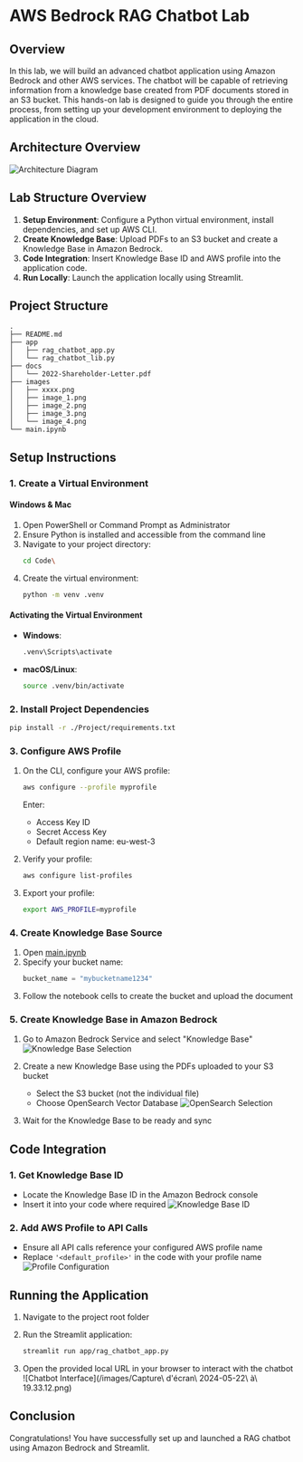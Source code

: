 # AWS Bedrock RAG Chatbot Lab

## Overview

In this lab, we will build an advanced chatbot application using Amazon Bedrock and other AWS services. The chatbot will be capable of retrieving information from a knowledge base created from PDF documents stored in an S3 bucket. This hands-on lab is designed to guide you through the entire process, from setting up your development environment to deploying the application in the cloud.

## Architecture Overview

![Architecture Diagram](images/diagram.png)

## Lab Structure Overview

1. **Setup Environment**: Configure a Python virtual environment, install dependencies, and set up AWS CLI.
2. **Create Knowledge Base**: Upload PDFs to an S3 bucket and create a Knowledge Base in Amazon Bedrock.
3. **Code Integration**: Insert Knowledge Base ID and AWS profile into the application code.
4. **Run Locally**: Launch the application locally using Streamlit.

## Project Structure

```
.
├── README.md
├── app
│   ├── rag_chatbot_app.py
│   └── rag_chatbot_lib.py
├── docs
│   └── 2022-Shareholder-Letter.pdf
├── images
│   ├── xxxx.png
│   ├── image_1.png
│   ├── image_2.png
│   ├── image_3.png
│   └── image_4.png
└── main.ipynb
```

## Setup Instructions

### 1. Create a Virtual Environment

#### Windows & Mac

1. Open PowerShell or Command Prompt as Administrator
2. Ensure Python is installed and accessible from the command line
3. Navigate to your project directory:
   ```bash
   cd Code\
   ```
4. Create the virtual environment:
   ```bash
   python -m venv .venv
   ```

#### Activating the Virtual Environment

- **Windows**:
  ```bash
  .venv\Scripts\activate
  ```
- **macOS/Linux**:
  ```bash
  source .venv/bin/activate
  ```

### 2. Install Project Dependencies

```bash
pip install -r ./Project/requirements.txt
```

### 3. Configure AWS Profile

1. On the CLI, configure your AWS profile:
   ```bash
   aws configure --profile myprofile
   ```
   Enter:
   - Access Key ID
   - Secret Access Key
   - Default region name: eu-west-3

2. Verify your profile:
   ```bash
   aws configure list-profiles
   ```

3. Export your profile:
   ```bash
   export AWS_PROFILE=myprofile
   ```

### 4. Create Knowledge Base Source

1. Open [main.ipynb](./main.ipynb)
2. Specify your bucket name:
   ```python
   bucket_name = "mybucketname1234"
   ```
3. Follow the notebook cells to create the bucket and upload the document

### 5. Create Knowledge Base in Amazon Bedrock

1. Go to Amazon Bedrock Service and select "Knowledge Base"
   ![Knowledge Base Selection](images/image_1.png)

2. Create a new Knowledge Base using the PDFs uploaded to your S3 bucket
   - Select the S3 bucket (not the individual file)
   - Choose OpenSearch Vector Database
   ![OpenSearch Selection](images/image_2.png)

3. Wait for the Knowledge Base to be ready and sync

## Code Integration

### 1. Get Knowledge Base ID

- Locate the Knowledge Base ID in the Amazon Bedrock console
- Insert it into your code where required
  ![Knowledge Base ID](images/image_3.png)

### 2. Add AWS Profile to API Calls

- Ensure all API calls reference your configured AWS profile name
- Replace `'<default_profile>'` in the code with your profile name
  ![Profile Configuration](images/image_4.png)

## Running the Application

1. Navigate to the project root folder
2. Run the Streamlit application:
   ```bash
   streamlit run app/rag_chatbot_app.py
   ```

3. Open the provided local URL in your browser to interact with the chatbot
   ![Chatbot Interface](/images/Capture\ d\'écran\ 2024-05-22\ à\ 19.33.12.png)

## Conclusion

Congratulations! You have successfully set up and launched a RAG chatbot using Amazon Bedrock and Streamlit.
